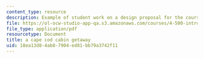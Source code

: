 ```yaml
---
content_type: resource
description: Example of student work on a design proposal for the course project.
file: https://ol-ocw-studio-app-qa.s3.amazonaws.com/courses/4-500-introduction-to-design-computing-fall-2008/18ea13d84ab87904ed81bb79a3742f11_assn1_1.pdf
file_type: application/pdf
resourcetype: Document
title: a cape cod cabin getaway
uid: 18ea13d8-4ab8-7904-ed81-bb79a3742f11
---
```

